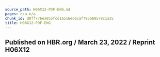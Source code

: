 ```yaml
---
source_path: H06X12-PDF-ENG.md
pages: n/a-n/a
chunk_id: d0ff776ea05bfcd1a516e66caf795568578c1a25
title: H06X12-PDF-ENG
---
```

## Published on HBR.org / March 23, 2022 / Reprint H06X12
